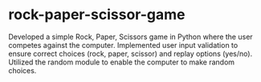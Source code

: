 # rock-paper-scissor-game
Developed a simple Rock, Paper, Scissors game in Python where the user competes against the computer.  Implemented user input validation to ensure correct choices (rock, paper, scissor) and replay options (yes/no).  Utilized the random module to enable the computer to make random choices.
